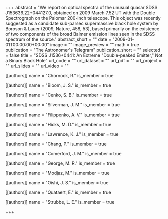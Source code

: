 +++
abstract = "We report on optical spectra of the unusual quasar SDSS J153636.22+044127.0, obtained on 2009 March 7.52 UT with the Double Spectrograph on the Palomar 200-inch telescope. This object was recently suggested as a candidate sub-parsec supermassive black hole system by Boroson & Lauer (2009, Nature, 458, 53), based primarily on the existence of two components of the broad Balmer emission lines seen in the SDSS spectrum of the source."
abstract_short = ""
date = "2009-01-01T00:00:00+00:00"
image = ""
image_preview = ""
math = true
publication = "The Astronomer's Telegram"
publication_short = ""
selected = false
title = "SDSS J1536+0441: An Extreme \"Double-peaked Emitter,\" Not a Binary Black Hole"
url_code = ""
url_dataset = ""
url_pdf = ""
url_project = ""
url_slides = ""
url_video = ""



[[authors]]
    name = "Chornock, R."
    is_member = true


[[authors]]
    name = "Bloom, J. S."
    is_member = true


[[authors]]
    name = "Cenko, S. B."
    is_member = true


[[authors]]
    name = "Silverman, J. M."
    is_member = true


[[authors]]
    name = "Filippenko, A. V."
    is_member = true


[[authors]]
    name = "Hicks, M. D."
    is_member = true


[[authors]]
    name = "Lawrence, K. J."
    is_member = true


[[authors]]
    name = "Chang, P."
    is_member = true


[[authors]]
    name = "Comerford, J. M."
    is_member = true


[[authors]]
    name = "George, M. R."
    is_member = true


[[authors]]
    name = "Modjaz, M."
    is_member = true


[[authors]]
    name = "Oishi, J. S."
    is_member = true


[[authors]]
    name = "Quataert, E."
    is_member = true


[[authors]]
    name = "Strubbe, L. E."
    is_member = true

+++
 